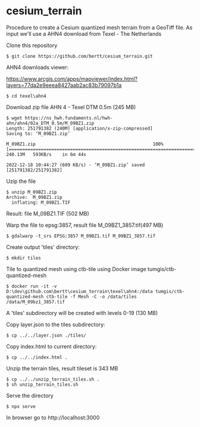# cesium_terrain

Procedure to create a Cesium quantized mesh terrain from a GeoTiff file.
As input we'll use a AHN4 download from Texel - The Netherlands

Clone this repository

```
$ git clone https://github.com/bertt/cesium_terrain.git
```

AHN4 downloads viewer:

https://www.arcgis.com/apps/mapviewer/index.html?layers=77da2e9eeea8427aab2ac83b79097b1a

```
$ cd texel\ahn4
```

Download zip file AHN 4 - Texel DTM 0.5m (245 MB)

```
$ wget https://ns_hwh.fundaments.nl/hwh-ahn/ahn4/02a_DTM_0.5m/M_09BZ1.zip
Length: 251791382 (240M) [application/x-zip-compressed]
Saving to: ‘M_09BZ1.zip’

M_09BZ1.zip                                            100%[=========================================================================================================================>] 240.13M   593KB/s    in 6m 44s  

2022-12-18 10:44:27 (609 KB/s) - ‘M_09BZ1.zip’ saved [251791382/251791382]
```

Uzip the file

```
$ unzip M_09BZ1.zip
Archive:  M_09BZ1.zip
  inflating: M_09BZ1.TIF
```
Result: file M_09BZ1.TIF (502 MB)

Warp the file to epsg:3857, result file  M_09BZ1_3857.tif(497 MB)

```
$ gdalwarp -t_srs EPSG:3857 M_09BZ1.tif M_09BZ1_3857.tif
```

Create output 'tiles' directory:

```
$ mkdir tiles
```

Tile to quantized mesh using ctb-tile using Docker image tumgis/ctb-quantized-mesh

```
$ docker run -it -v D:\dev\github.com\bertt\cesium_terrain\texel\ahn4:/data tumgis/ctb-quantized-mesh ctb-tile -f Mesh -C -o /data/tiles /data/M_09bz1_3857.tif
```
A 'tiles' subdirectory will be created with levels 0-19 (130 MB)

Copy layer.json to the tiles subdirectory:

```
$ cp ../../layer.json ./tiles/
```

Copy index.html to current directory:

```
$ cp ../../index.html .
```

Unzip the terrain tiles, result tileset is 343 MB

```
$ cp ../../unzip_terrain_tiles.sh .
$ sh unzip_terrain_tiles.sh
```

Serve the directory

```
$ npx serve
```

In browser go to http://localhost:3000


